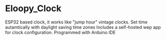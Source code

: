 # Eloopy_Clock
ESP32 based clock, it works like "jump hour" vintage clocks.
Set time autamtically with daylight saving time zones
Includes a self-hosted wep app for clock configuration.
Programmed with Arduino IDE

